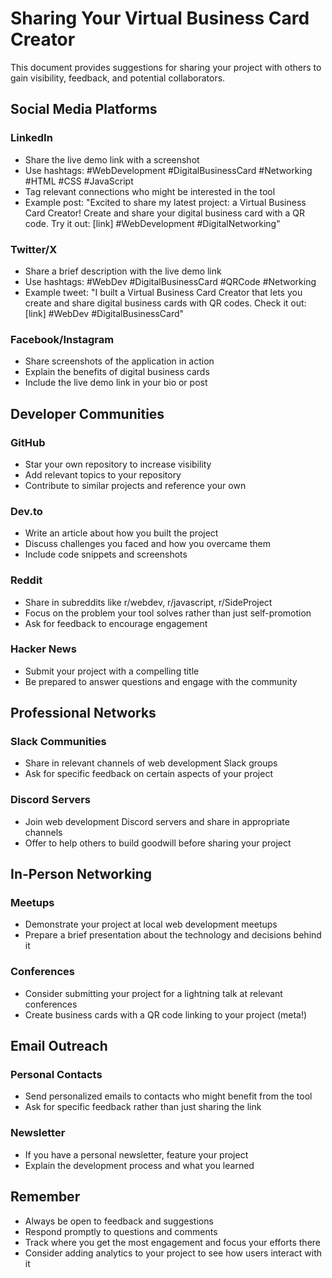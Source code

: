 # Sharing Your Virtual Business Card Creator

This document provides suggestions for sharing your project with others to gain visibility, feedback, and potential collaborators.

## Social Media Platforms

### LinkedIn
- Share the live demo link with a screenshot
- Use hashtags: #WebDevelopment #DigitalBusinessCard #Networking #HTML #CSS #JavaScript
- Tag relevant connections who might be interested in the tool
- Example post: "Excited to share my latest project: a Virtual Business Card Creator! Create and share your digital business card with a QR code. Try it out: [link] #WebDevelopment #DigitalNetworking"

### Twitter/X
- Share a brief description with the live demo link
- Use hashtags: #WebDev #DigitalBusinessCard #QRCode #Networking
- Example tweet: "I built a Virtual Business Card Creator that lets you create and share digital business cards with QR codes. Check it out: [link] #WebDev #DigitalBusinessCard"

### Facebook/Instagram
- Share screenshots of the application in action
- Explain the benefits of digital business cards
- Include the live demo link in your bio or post

## Developer Communities

### GitHub
- Star your own repository to increase visibility
- Add relevant topics to your repository
- Contribute to similar projects and reference your own

### Dev.to
- Write an article about how you built the project
- Discuss challenges you faced and how you overcame them
- Include code snippets and screenshots

### Reddit
- Share in subreddits like r/webdev, r/javascript, r/SideProject
- Focus on the problem your tool solves rather than just self-promotion
- Ask for feedback to encourage engagement

### Hacker News
- Submit your project with a compelling title
- Be prepared to answer questions and engage with the community

## Professional Networks

### Slack Communities
- Share in relevant channels of web development Slack groups
- Ask for specific feedback on certain aspects of your project

### Discord Servers
- Join web development Discord servers and share in appropriate channels
- Offer to help others to build goodwill before sharing your project

## In-Person Networking

### Meetups
- Demonstrate your project at local web development meetups
- Prepare a brief presentation about the technology and decisions behind it

### Conferences
- Consider submitting your project for a lightning talk at relevant conferences
- Create business cards with a QR code linking to your project (meta!)

## Email Outreach

### Personal Contacts
- Send personalized emails to contacts who might benefit from the tool
- Ask for specific feedback rather than just sharing the link

### Newsletter
- If you have a personal newsletter, feature your project
- Explain the development process and what you learned

## Remember

- Always be open to feedback and suggestions
- Respond promptly to questions and comments
- Track where you get the most engagement and focus your efforts there
- Consider adding analytics to your project to see how users interact with it

